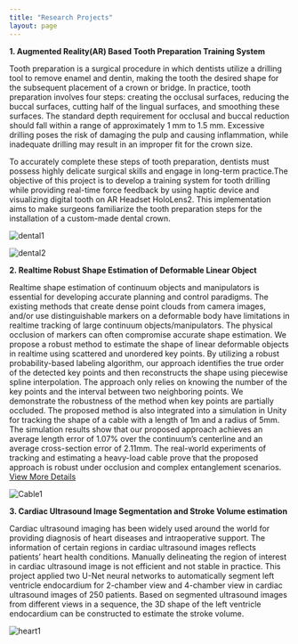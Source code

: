 ```yaml
---
title: "Research Projects"
layout: page
---
```


**1. Augmented Reality(AR) Based Tooth Preparation Training System**

Tooth preparation is a surgical procedure in which dentists utilize a drilling tool to remove enamel and dentin, making the tooth the desired shape for the subsequent placement of a crown or bridge. In practice, tooth preparation involves four steps: creating the occlusal surfaces, reducing the buccal surfaces, cutting half of the lingual surfaces, and smoothing these surfaces. The standard depth requirement for occlusal and buccal reduction should fall within a range of approximately 1 mm to 1.5 mm. Excessive drilling poses the risk of damaging the pulp and causing inflammation, while inadequate drilling may result in an improper fit for the crown size. 

To accurately complete these steps of tooth preparation, dentists must possess highly delicate surgical skills and engage in long-term practice.The objective of this project is to develop a training system for tooth drilling while providing real-time force feedback by using haptic device and visualizing digital tooth on AR Headset HoloLens2. This implementation aims to make surgeons familiarize the tooth preparation steps for the installation of a custom-made dental crown.

![dental1](https://github.com/user-attachments/assets/de73e30d-f82f-4dcc-9007-3ce17b292906)

![dental2](https://github.com/user-attachments/assets/a1e9384c-d29c-40d7-bf15-f8530ea4f12c)

**2. Realtime Robust Shape Estimation of Deformable Linear Object**

Realtime shape estimation of continuum objects and manipulators is essential for developing accurate planning and control paradigms. The existing methods that create dense point clouds from camera images, and/or use distinguishable markers on a deformable body have limitations in realtime tracking of large continuum objects/manipulators. The physical occlusion of markers can often compromise accurate shape estimation. We propose a robust method to estimate the shape of linear deformable objects in realtime using scattered and unordered key points. By utilizing a robust probability-based labeling algorithm, our approach identifies the true order of the detected key points and then reconstructs the shape using piecewise spline interpolation. The approach only relies on knowing the number of the key points and the interval between two neighboring points. We demonstrate the robustness of the method when key points are partially occluded. The proposed method is also integrated into a simulation in Unity for tracking the shape of a cable with a length of 1m and a radius of 5mm. The simulation results show that our proposed approach achieves an average length error of 1.07% over the continuum’s centerline and an average cross-section error of 2.11mm. The real-world experiments of tracking and estimating a heavy-load cable prove that the proposed approach is robust under occlusion and complex entanglement scenarios. [View More Details](https://arxiv.org/abs/2403.16146#)

![Cable1](https://github.com/user-attachments/assets/7872c111-59b4-4207-9f69-55daf84365c1)

**3. Cardiac Ultrasound Image Segmentation and Stroke Volume estimation**

Cardiac ultrasound imaging has been widely used around the world for providing diagnosis of heart diseases and intraoperative support. The information of certain regions in cardiac ultrasound images reflects patients’ heart health conditions. Manually delineating the region of interest in cardiac ultrasound image is not efficient and not stable in practice. This project applied two U-Net neural networks to automatically segment left ventricle endocardium for 2-chamber view and 4-chamber view in cardiac ultrasound images of 250 patients. Based on segmented ultrasound images from different views in a sequence, the 3D shape of the left ventricle endocardium can be constructed to estimate the stroke volume.

![heart1](https://github.com/user-attachments/assets/9f022c75-19db-4cae-8299-fce9be94e781)
